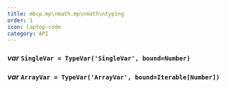 ```yaml
---
title: mbcp.mp\nmath.mp\nmath\ntyping
order: 1
icon: laptop-code
category: API
---
```


### ***var*** `SingleVar = TypeVar('SingleVar', bound=Number)`



### ***var*** `ArrayVar = TypeVar('ArrayVar', bound=Iterable[Number])`




